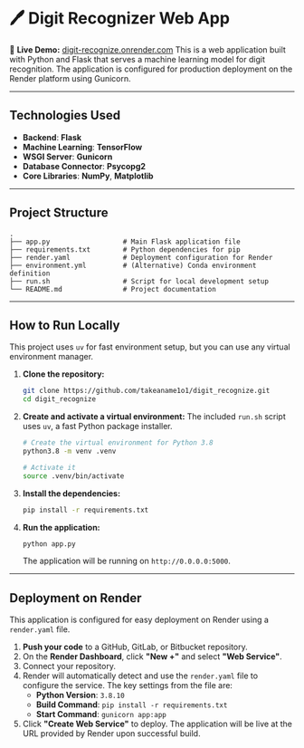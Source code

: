 # 🖊️ Digit Recognizer Web App

🔗 **Live Demo:** [digit-recognize.onrender.com](https://digit-recognize.onrender.com)
This is a web application built with Python and Flask that serves a machine learning model for digit recognition. The application is configured for production deployment on the Render platform using Gunicorn.

-----





## Technologies Used

  * **Backend**: **Flask**
  * **Machine Learning**: **TensorFlow**
  * **WSGI Server**: **Gunicorn**
  * **Database Connector**: **Psycopg2**
  * **Core Libraries**: **NumPy**, **Matplotlib**

-----

## Project Structure

```
.
├── app.py                  # Main Flask application file
├── requirements.txt        # Python dependencies for pip
├── render.yaml             # Deployment configuration for Render
├── environment.yml         # (Alternative) Conda environment definition
├── run.sh                  # Script for local development setup
└── README.md               # Project documentation
```

-----

## How to Run Locally

This project uses `uv` for fast environment setup, but you can use any virtual environment manager.

1.  **Clone the repository:**

    ```bash
    git clone https://github.com/takeaname1o1/digit_recognize.git
    cd digit_recognize
    ```

2.  **Create and activate a virtual environment:** The included `run.sh` script uses `uv`, a fast Python package installer.

    ```bash
    # Create the virtual environment for Python 3.8
    python3.8 -m venv .venv

    # Activate it
    source .venv/bin/activate
    ```

3.  **Install the dependencies:**

    ```bash
    pip install -r requirements.txt
    ```

4.  **Run the application:**

    ```bash
    python app.py
    ```

    The application will be running on `http://0.0.0.0:5000`.

-----

## Deployment on Render

This application is configured for easy deployment on Render using a `render.yaml` file.

1.  **Push your code** to a GitHub, GitLab, or Bitbucket repository.
2.  On the **Render Dashboard**, click **"New +"** and select **"Web Service"**.
3.  Connect your repository.
4.  Render will automatically detect and use the `render.yaml` file to configure the service. The key settings from the file are:
      * **Python Version**: `3.8.10`
      * **Build Command**: `pip install -r requirements.txt`
      * **Start Command**: `gunicorn app:app`
5.  Click **"Create Web Service"** to deploy. The application will be live at the URL provided by Render upon successful build.

